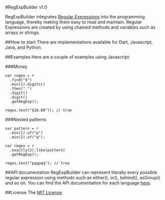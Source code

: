 #RegExpBuilder v1.0

RegExpBuilder integrates [Regular Expressions](http://wikipedia.org/wiki/Regular_expression) into the programming
language, thereby making them easy to read and maintain. Regular Expressions are created by using chained methods and variables such as arrays or strings.

##How to start
There are implementations available for Dart, Javascript, Java, and Python.

##Examples
Here are a couple of examples using Javascript:

###Money

```
var regex = r
  .find("$")
  .min(1).digits()
  .then(".")
  .digit()
  .digit()
  .getRegExp();

regex.test("$10.00")); // true
```

###Nested patterns

```
var pattern = r
  .min(1).of("p")
  .min(2).of("q");

var regex = r
  .exactly(2).like(pattern)
  .getRegExp();

regex.test("pqqpqq"); // true
```

##API documentation
RegExpBuilder can represent literally every possible regular expression using methods such as either(), or(), behind(), asGroup() and so on. You can find the API documentation for each language [here](https://github.com/thebinarysearchtree/RegExpBuilder/wiki).

##License
The [MIT License](https://github.com/IOAyman/regexpbuilderjava/blob/master/LICENSE.md)
